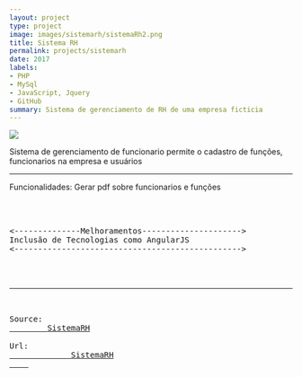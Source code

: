 ```yaml
---
layout: project
type: project
image: images/sistemarh/sistemaRh2.png
title: Sistema RH
permalink: projects/sistemarh
date: 2017
labels:
- PHP
- MySql
- JavaScript, Jquery
- GitHub
summary: Sistema de gerenciamento de RH de uma empresa ficticia
---
```


<img class="ui image" src="{{ site.baseurl }}/images/sistemarh/sistemaRh.png">

Sistema de gerenciamento de funcionario permite o cadastro de funções, funcionarios na empresa
e usuários 
<hr>

Funcionalidades: Gerar pdf sobre funcionarios e funções

<pre>



<--------------Melhoramentos--------------------->
Inclusão de Tecnologias como AngularJS
<------------------------------------------------>



<hr>

Source: <a href="https://github.com/alexjosesilva/SistemaRHphp">
		<i class="large github icon "></i>SistemaRH</a>

Url: <a href="http://sistemarhphp.azurewebsites.net/">
			<i class="large fa-google-play icon"></i> SistemaRH
	</a>

